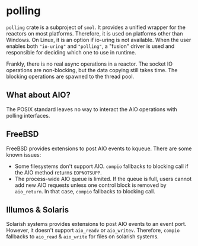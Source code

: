 # polling

`polling` crate is a subproject of `smol`. It provides a unified wrapper for the reactors on most platforms. Therefore, it is used on platforms other than Windows. On Linux, it is an option if io-uring is not available. When the user enables both `"io-uring"` and `"polling"`, a "fusion" driver is used and responsible for deciding which one to use in runtime.

Frankly, there is no real async operations in a reactor. The socket IO operations are non-blocking, but the data copying still takes time. The blocking operations are spawned to the thread pool.

## What about AIO?

The POSIX standard leaves no way to interact the AIO operations with polling interfaces.

## FreeBSD

FreeBSD provides extensions to post AIO events to kqueue. There are some known issues:
* Some filesystems don't support AIO. `compio` fallbacks to blocking call if the AIO method returns `EOPNOTSUPP`.
* The process-wide AIO queue is limited. If the queue is full, users cannot add new AIO requests unless one control block is removed by `aio_return`. In that case, `compio` fallbacks to blocking call.

## Illumos & Solaris

Solarish systems provides extensions to post AIO events to an event port. However, it doesn't support `aio_readv` or `aio_writev`. Therefore, `compio` fallbacks to `aio_read` & `aio_write` for files on solarish systems.
